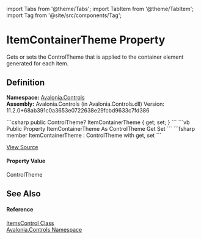 import Tabs from '@theme/Tabs'; 
import TabItem from '@theme/TabItem'; 
import Tag from '@site/src/components/Tag'; 

# ItemContainerTheme Property


Gets or sets the ControlTheme that is applied to the container element generated for each item.



## Definition
**Namespace:** <a href="N_Avalonia_Controls">Avalonia.Controls</a>  
**Assembly:** Avalonia.Controls (in Avalonia.Controls.dll) Version: 11.2.0+68ab391c0a3653e0722638e29fcbd9633c7fd386

<Tabs groupId="api-code-preview">
<TabItem value="csharp" label="C#">
```csharp
public ControlTheme? ItemContainerTheme { get; set; }
```
</TabItem>
<TabItem value="vb" label="VB">
```vb
Public Property ItemContainerTheme As ControlTheme
	Get
	Set
```
</TabItem>
<TabItem value="fsharp" label="F#">
```fsharp
member ItemContainerTheme : ControlTheme with get, set
```
</TabItem>
</Tabs>



<a href="https://github.com/AvaloniaUI/Avalonia/tree/master/srcAvalonia.Controls/ItemsControl.cs#L131" title="View the source code">View Source</a>



#### Property Value
ControlTheme

## See Also


#### Reference
<a href="T_Avalonia_Controls_ItemsControl">ItemsControl Class</a>  
<a href="N_Avalonia_Controls">Avalonia.Controls Namespace</a>  
